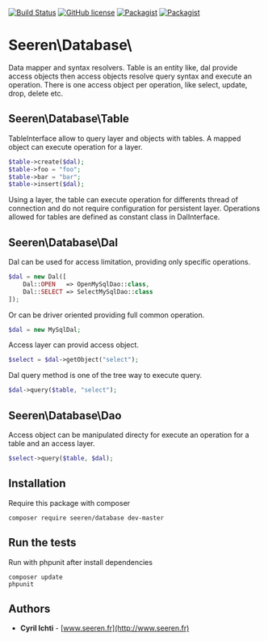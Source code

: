 [![Build Status](https://travis-ci.org/seeren/database.svg?branch=master)](https://travis-ci.org/seeren/database) [![GitHub license](https://img.shields.io/badge/license-MIT-orange.svg)](https://raw.githubusercontent.com/seeren/database/master/LICENSE) [![Packagist](https://img.shields.io/packagist/v/seeren/database.svg)](https://packagist.org/packages/seeren/database#v1.0.4) [![Packagist](https://img.shields.io/packagist/dt/seeren/database.svg)](https://packagist.org/packages/seeren/database/stats)

# Seeren\Database\
Data mapper and syntax resolvers.
Table is an entity like, dal provide access objects then access objects resolve query syntax and execute an operation. There is one access object per operation, like select, update, drop, delete etc.

## Seeren\Database\Table
TableInterface allow to query layer and objects with tables. A mapped object can execute operation for a layer.
```php
$table->create($dal);
$table->foo = "foo";
$table->bar = "bar";
$table->insert($dal);
```
Using a layer, the table can execute operation for differents thread of connection and do not require configuration for persistent layer. Operations allowed for tables are defined as constant class in DalInterface.

## Seeren\Database\Dal
Dal can be used for access limitation, providing only specific operations.
```php
$dal = new Dal([
    Dal::OPEN   => OpenMySqlDao::class,
    Dal::SELECT => SelectMySqlDao::class
]);
```
Or can be driver oriented providing full common operation.
```php
$dal = new MySqlDal;
```
Access layer can provid access object.
```php
$select = $dal->getObject("select");
```
Dal query method is one of the tree way to execute query.
```php
$dal->query($table, "select");
```

## Seeren\Database\Dao
Access object can be manipulated directy for execute an operation for a table and an access layer.
```php
$select->query($table, $dal);
```

## Installation
Require this package with composer
```
composer require seeren/database dev-master
```

## Run the tests
Run with phpunit after install dependencies
```
composer update
phpunit
```

## Authors
* **Cyril Ichti** - [www.seeren.fr](http://www.seeren.fr)